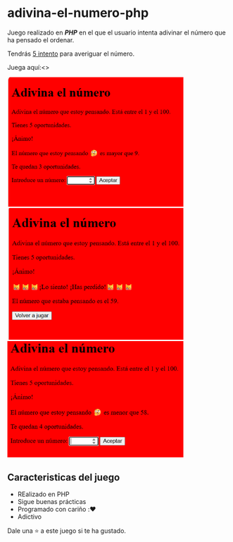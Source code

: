 # adivina-el-numero-php

Juego realizado en ***PHP*** en el que el usuario intenta adivinar el número que ha pensado el ordenar. 

Tendrás <ins>5 intento</ins> para averiguar el número.

Juega aquí:<>

<img width="400px" src="img/captura1.png">

<img width="400px" src="img/captura2.png">

<img width="400px" src="img/kaptura3.png">

## Caracteristicas del juego

* REalizado en PHP
* Sigue buenas prácticas
* Programado con cariño :❤️
* Adictivo

Dale una ⭐ a este juego si te ha gustado.
